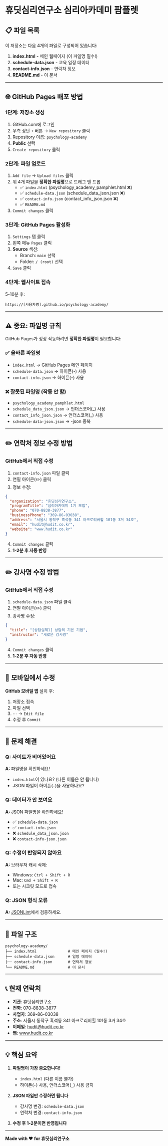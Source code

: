 # 휴딧심리연구소 심리아카데미 팜플렛

## 📋 파일 목록

이 저장소는 다음 4개의 파일로 구성되어 있습니다:

1. **index.html** - 메인 웹페이지 (이 파일명 필수!)
2. **schedule-data.json** - 교육 일정 데이터
3. **contact-info.json** - 연락처 정보
4. **README.md** - 이 문서

---

## 🌐 GitHub Pages 배포 방법

### 1단계: 저장소 생성
1. GitHub.com에 로그인
2. 우측 상단 `+` 버튼 → `New repository` 클릭
3. Repository 이름: `psychology-academy`
4. **Public** 선택
5. `Create repository` 클릭

### 2단계: 파일 업로드
1. `Add file` → `Upload files` 클릭
2. 위 4개 파일을 **정확한 파일명**으로 드래그 앤 드롭
   - ✅ `index.html` (psychology_academy_pamphlet.html ❌)
   - ✅ `schedule-data.json` (schedule_data_json.json ❌)
   - ✅ `contact-info.json` (contact_info_json.json ❌)
   - ✅ `README.md`
3. `Commit changes` 클릭

### 3단계: GitHub Pages 활성화
1. `Settings` 탭 클릭
2. 왼쪽 메뉴 `Pages` 클릭
3. **Source** 섹션:
   - Branch: `main` 선택
   - Folder: `/ (root)` 선택
4. `Save` 클릭

### 4단계: 웹사이트 접속
5-10분 후:
```
https://[사용자명].github.io/psychology-academy/
```

---

## ⚠️ 중요: 파일명 규칙

GitHub Pages가 정상 작동하려면 **정확한 파일명**이 필요합니다:

### ✅ 올바른 파일명
- `index.html` → GitHub Pages 메인 페이지
- `schedule-data.json` → 하이픈(-) 사용
- `contact-info.json` → 하이픈(-) 사용

### ❌ 잘못된 파일명 (작동 안 함)
- `psychology_academy_pamphlet.html`
- `schedule_data_json.json` → 언더스코어(_) 사용
- `contact_info_json.json` → 언더스코어(_) 사용
- `schedule-data-json.json` → -json 중복

---

## ✏️ 연락처 정보 수정 방법

### GitHub에서 직접 수정

1. `contact-info.json` 파일 클릭
2. 연필 아이콘(✏️) 클릭
3. 정보 수정:
```json
{
  "organization": "휴딧심리연구소",
  "programTitle": "심리아카데미 1기 모집",
  "phone": "070-8838-3877",
  "businessPhone": "369-86-03038",
  "address": "서울시 동작구 흑석동 341 아크로리버힐 101동 3거 34호",
  "email": "hudit@hudit.co.kr",
  "website": "www.hudit.co.kr"
}
```
4. `Commit changes` 클릭
5. **1-2분 후 자동 반영**

---

## ✏️ 강사명 수정 방법

### GitHub에서 직접 수정

1. `schedule-data.json` 파일 클릭
2. 연필 아이콘(✏️) 클릭
3. 강사명 수정:
```json
{
  "title": "[상담실제1] 상담의 기본 기법",
  "instructor": "새로운 강사명"
}
```
4. `Commit changes` 클릭
5. **1-2분 후 자동 반영**

---

## 📱 모바일에서 수정

**GitHub 모바일 앱** 설치 후:
1. 저장소 접속
2. 파일 선택
3. ⋯ → `Edit file`
4. 수정 후 `Commit`

---

## 🔧 문제 해결

### Q: 사이트가 비어있어요
**A:** 파일명을 확인하세요!
- `index.html`이 있나요? (다른 이름은 안 됩니다)
- JSON 파일이 하이픈(`-`)을 사용하나요?

### Q: 데이터가 안 보여요
**A:** JSON 파일명을 확인하세요!
- ✅ `schedule-data.json`
- ✅ `contact-info.json`
- ❌ `schedule_data_json.json`
- ❌ `contact-info-json.json`

### Q: 수정이 반영되지 않아요
**A:** 브라우저 캐시 삭제:
- Windows: `Ctrl + Shift + R`
- Mac: `Cmd + Shift + R`
- 또는 시크릿 모드로 접속

### Q: JSON 형식 오류
**A:** [JSONLint](https://jsonlint.com/)에서 검증하세요.

---

## 📄 파일 구조

```
psychology-academy/
├── index.html              # 메인 페이지 (필수!)
├── schedule-data.json      # 일정 데이터
├── contact-info.json       # 연락처 정보
└── README.md               # 이 문서
```

---

## 📞 현재 연락처

- **기관**: 휴딧심리연구소
- **전화**: 070-8838-3877
- **사업자**: 369-86-03038
- **주소**: 서울시 동작구 흑석동 341 아크로리버힐 101동 3거 34호
- **이메일**: hudit@hudit.co.kr
- **웹**: www.hudit.co.kr

---

## 💡 핵심 요약

1. **파일명이 가장 중요합니다!**
   - `index.html` (다른 이름 불가)
   - 하이픈(`-`) 사용, 언더스코어(`_`) 사용 금지

2. **JSON 파일만 수정하면 됩니다**
   - 강사명 변경: `schedule-data.json`
   - 연락처 변경: `contact-info.json`

3. **수정 후 1-2분이면 반영됩니다**

---

**Made with ❤️ for 휴딧심리연구소**